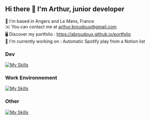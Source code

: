 ## Hi there 👋 I'm Arthur, junior developer

📍 I'm based in Angers and Le Mans, France
<br>
✉️  You can contact me at arthur.broudoux@gmail.com
<br>
🖥️ Discover my portfolio : https://abroudoux.github.io/portfolio
<br>
📝 I'm currently working on : Automatic Spotify play from a Notion list

### Dev

[![My Skills](https://skillicons.dev/icons?i=html,css,js,php,sass,vue,mysql,typescript,react,tailwind&perline=5)](https://skillicons.dev)

### Work Environnement

[![My Skills](https://skillicons.dev/icons?i=vscode,git,github,viteline=5)](https://skillicons.dev)

### Other

[![My Skills](https://skillicons.dev/icons?i=figma,ps,ai,pr,id&perline=4)](https://skillicons.dev)
